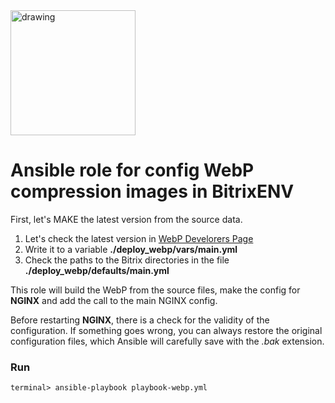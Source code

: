 
<img src="https://blog.shortpixel.com/wp-content/uploads/2016/10/Webp-logo-wordmark.svg_.png" alt="drawing" width="200"/>

# Ansible role for config WebP compression images in BitrixENV

First, let's MAKE the latest version from the source data.

 1. Let's check the latest version in [WebP Develorers Page](https://storage.googleapis.com/downloads.webmproject.org/releases/webp/index.html)
 2. Write it to a variable **./deploy_webp/vars/main.yml**
 3. Check the paths to the Bitrix directories in the file **./deploy_webp/defaults/main.yml**

This role will build the WebP from the source files, make the config for **NGINX** and add the call to the main NGINX config.

Before restarting **NGINX**, there is a check for the validity of the configuration. If something goes wrong, you can always restore the original configuration files, which Ansible will carefully save with the *.bak* extension.

### Run

```
terminal> ansible-playbook playbook-webp.yml
```
